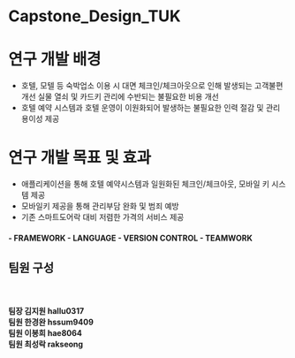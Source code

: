 # Capstone_Design_TUK

# 연구 개발 배경
- 호텔, 모텔 등 숙박업소 이용 시 
  대면 체크인/체크아웃으로 인해 발생되는 고객불편 개선
  실물 열쇠 및 카드키 관리에 수반되는 불필요한 비용 개선
- 호텔 예약 시스템과 호텔 운영이 이원화되어 발생하는 불필요한 인력 절감 및 관리 용이성 제공

# 연구 개발 목표 및 효과
- 애플리케이션을 통해 호텔 예약시스템과 일원화된 체크인/체크아웃, 모바일 키 시스템 제공
- 모바일키 제공을 통해 관리부담 완화 및 범죄 예방
- 기존 스마트도어락 대비 저렴한 가격의 서비스 제공
<h4>
- FRAMEWORK 
- LANGUAGE 
- VERSION CONTROL 
- TEAMWORK 
</h4>
<h2> 팀원 구성</h3><br>
<h4>팀장 김지원 hallu0317 <br>
팀원 한경완 hssum9409 <br>
팀원 이봉희 hae8064 <br>
팀원 최성락 rakseong <br></h4>
